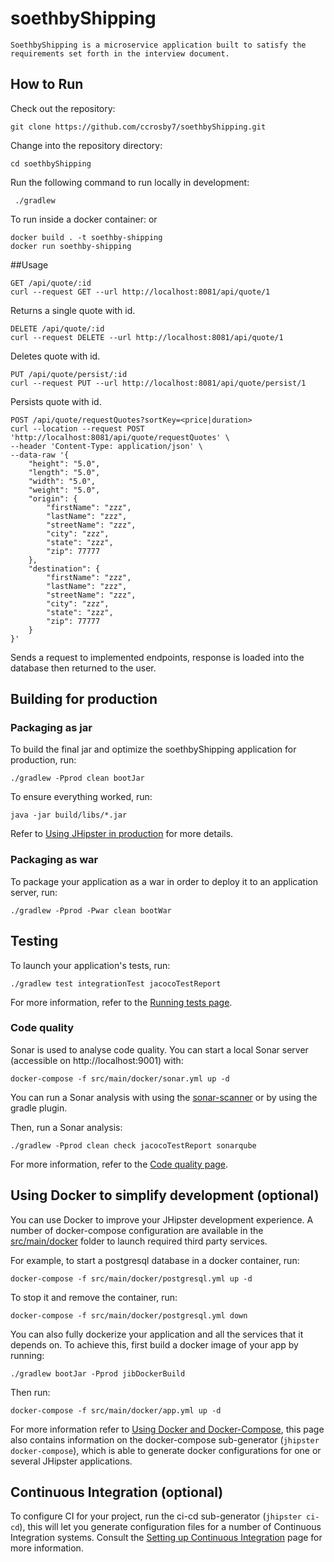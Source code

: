 # soethbyShipping
    
    SoethbyShipping is a microservice application built to satisfy the requirements set forth in the interview document.
    
## How to Run

Check out the repository:

```
git clone https://github.com/ccrosby7/soethbyShipping.git
```

Change into the repository directory:

```
cd soethbyShipping
```

Run the following command to run locally in development:

```
 ./gradlew 
```
 To run inside a docker container:
or
```
docker build . -t soethby-shipping
docker run soethby-shipping
```

##Usage

```
GET /api/quote/:id
curl --request GET --url http://localhost:8081/api/quote/1
```
   Returns a single quote with id.
```
DELETE /api/quote/:id
curl --request DELETE --url http://localhost:8081/api/quote/1
```
   Deletes quote with id.
```
PUT /api/quote/persist/:id
curl --request PUT --url http://localhost:8081/api/quote/persist/1
```
   Persists quote with id.
```
POST /api/quote/requestQuotes?sortKey=<price|duration>
curl --location --request POST 'http://localhost:8081/api/quote/requestQuotes' \
--header 'Content-Type: application/json' \
--data-raw '{
    "height": "5.0",
    "length": "5.0",
    "width": "5.0",
    "weight": "5.0",
    "origin": {
        "firstName": "zzz",
        "lastName": "zzz",
        "streetName": "zzz",
        "city": "zzz",
        "state": "zzz",
        "zip": 77777
    },
    "destination": {
        "firstName": "zzz",
        "lastName": "zzz",
        "streetName": "zzz",
        "city": "zzz",
        "state": "zzz",
        "zip": 77777
    }
}'
```
   Sends a request to implemented endpoints, response is loaded into the database then returned to the user.
## Building for production

### Packaging as jar

To build the final jar and optimize the soethbyShipping application for production, run:

```
./gradlew -Pprod clean bootJar
```

To ensure everything worked, run:

```
java -jar build/libs/*.jar
```

Refer to [Using JHipster in production][] for more details.

### Packaging as war

To package your application as a war in order to deploy it to an application server, run:

```
./gradlew -Pprod -Pwar clean bootWar
```

## Testing

To launch your application's tests, run:

```
./gradlew test integrationTest jacocoTestReport
```

For more information, refer to the [Running tests page][].

### Code quality

Sonar is used to analyse code quality. You can start a local Sonar server (accessible on http://localhost:9001) with:

```
docker-compose -f src/main/docker/sonar.yml up -d
```

You can run a Sonar analysis with using the [sonar-scanner](https://docs.sonarqube.org/display/SCAN/Analyzing+with+SonarQube+Scanner) or by using the gradle plugin.

Then, run a Sonar analysis:

```
./gradlew -Pprod clean check jacocoTestReport sonarqube
```

For more information, refer to the [Code quality page][].

## Using Docker to simplify development (optional)

You can use Docker to improve your JHipster development experience. A number of docker-compose configuration are available in the [src/main/docker](src/main/docker) folder to launch required third party services.

For example, to start a postgresql database in a docker container, run:

```
docker-compose -f src/main/docker/postgresql.yml up -d
```

To stop it and remove the container, run:

```
docker-compose -f src/main/docker/postgresql.yml down
```

You can also fully dockerize your application and all the services that it depends on.
To achieve this, first build a docker image of your app by running:

```
./gradlew bootJar -Pprod jibDockerBuild
```

Then run:

```
docker-compose -f src/main/docker/app.yml up -d
```

For more information refer to [Using Docker and Docker-Compose][], this page also contains information on the docker-compose sub-generator (`jhipster docker-compose`), which is able to generate docker configurations for one or several JHipster applications.

## Continuous Integration (optional)

To configure CI for your project, run the ci-cd sub-generator (`jhipster ci-cd`), this will let you generate configuration files for a number of Continuous Integration systems. Consult the [Setting up Continuous Integration][] page for more information.

[jhipster homepage and latest documentation]: https://www.jhipster.tech
[jhipster 6.10.1 archive]: https://www.jhipster.tech/documentation-archive/v6.10.1
[doing microservices with jhipster]: https://www.jhipster.tech/documentation-archive/v6.10.1/microservices-architecture/
[using jhipster in development]: https://www.jhipster.tech/documentation-archive/v6.10.1/development/
[using docker and docker-compose]: https://www.jhipster.tech/documentation-archive/v6.10.1/docker-compose
[using jhipster in production]: https://www.jhipster.tech/documentation-archive/v6.10.1/production/
[running tests page]: https://www.jhipster.tech/documentation-archive/v6.10.1/running-tests/
[code quality page]: https://www.jhipster.tech/documentation-archive/v6.10.1/code-quality/
[setting up continuous integration]: https://www.jhipster.tech/documentation-archive/v6.10.1/setting-up-ci/
